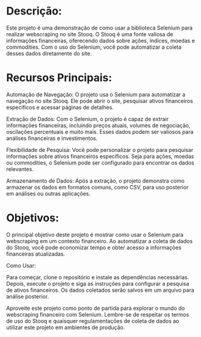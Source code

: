 <h1>Descrição:</h1>

Este projeto é uma demonstração de como usar a biblioteca Selenium para realizar webscraping no site Stooq. O Stooq é uma fonte valiosa de informações financeiras, 
oferecendo dados sobre ações, índices, moedas e commodities. Com o uso do Selenium, você pode automatizar a coleta desses dados diretamente do site.

<h1>Recursos Principais:</h1>

Automação de Navegação: O projeto usa o Selenium para automatizar a navegação no site Stooq. Ele pode abrir o site, pesquisar ativos financeiros específicos e acessar páginas de detalhes.

Extração de Dados: Com o Selenium, o projeto é capaz de extrair informações financeiras, incluindo preços atuais, volumes de negociação, oscilações percentuais e muito mais. Esses dados podem ser valiosos para análises financeiras e investimentos.

Flexibilidade de Pesquisa: Você pode personalizar o projeto para pesquisar informações sobre ativos financeiros específicos. Seja para ações, moedas ou commodities, o Selenium pode ser configurado para encontrar os dados relevantes.

Armazenamento de Dados: Após a extração, o projeto demonstra como armazenar os dados em formatos comuns, como CSV, para uso posterior em análises ou outras aplicações.

<h1>Objetivos:</h1>

O principal objetivo deste projeto é mostrar como usar o Selenium para webscraping em um contexto financeiro. Ao automatizar a coleta de dados do Stooq, você pode economizar tempo e obter acesso a informações financeiras atualizadas.

Como Usar:

Para começar, clone o repositório e instale as dependências necessárias. Depois, execute o projeto e siga as instruções para configurar a pesquisa de ativos financeiros. Os dados coletados serão salvos em um arquivo para análise posterior.

Aproveite este projeto como ponto de partida para explorar o mundo do webscraping financeiro com Selenium. Lembre-se de respeitar os termos de uso do Stooq e quaisquer regulamentações de coleta de dados ao utilizar este projeto em ambientes de produção.
